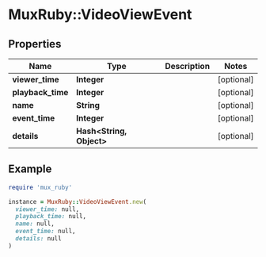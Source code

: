 # MuxRuby::VideoViewEvent

## Properties

| Name | Type | Description | Notes |
| ---- | ---- | ----------- | ----- |
| **viewer_time** | **Integer** |  | [optional] |
| **playback_time** | **Integer** |  | [optional] |
| **name** | **String** |  | [optional] |
| **event_time** | **Integer** |  | [optional] |
| **details** | **Hash&lt;String, Object&gt;** |  | [optional] |

## Example

```ruby
require 'mux_ruby'

instance = MuxRuby::VideoViewEvent.new(
  viewer_time: null,
  playback_time: null,
  name: null,
  event_time: null,
  details: null
)
```

